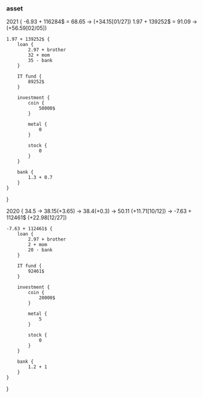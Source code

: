 ### asset

2021 {
    -6.93 + 116284$ = 68.65 -> (+34.15[01/27])
    1.97 + 139252$ = 91.09 -> (+56.59[02/05])

    1.97 + 139252$ {
        loan {
            2.97 + brother
            32 + mom
            35 - bank
        }

        IT fund {
            89252$
        }

        investment {
            coin {
                50000$
            }

            metal {
                0
            }

            stock {
                0
            }
        }

        bank {
            1.3 + 0.7
        }
    }
}

2020 {
    34.5 -> 38.15(+3.65) -> 38.4(+0.3) -> 50.11 (+11.71[10/12]) -> -7.63 + 112461$ (+22.98[12/27])

    -7.63 + 112461$ {
        loan {
            2.97 + brother
            2 + mom
            20 - bank
        }

        IT fund {
            92461$
        }

        investment {
            coin {
                20000$
            }

            metal {
                5
            }

            stock {
                0
            }
        }

        bank {
            1.2 + 1
        }
    }
}
